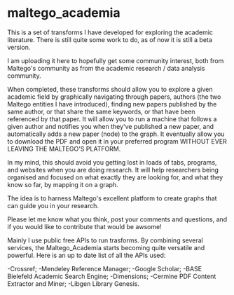 # maltego_academia

This is a set of transforms I have developed for exploring the academic literature. There is still quite some work to do, as of now it is still a beta version.

I am uploading it here to hopefully get some community interest, both from Maltego's community as from the academic research / data analysis community.

When completed, these transforms should allow you to explore a given academic field by graphically navigating through papers, authors (the two Maltego entities I have introduced), finding new papers published by the same author, or that share the same keywords, or that have been referenced by that paper. It will allow you to run a machine that follows a given author and notifies you when they've published a new paper, and automatically adds a new paper (node) to the graph. It eventually allow you to download the PDF and open it in your preferred program WITHOUT EVER LEAVING THE MALTEGO'S PLATFORM. 

In my mind, this should avoid you getting lost in loads of tabs, programs, and websites when you are doing research. It will help researchers being organised and focused on what exactly they are looking for, and what they know so far, by mapping it on a graph.

The idea is to harness Maltego's excellent platform to create graphs that can guide you in your research. 


Please let me know what you think, post your comments and questions, and if you would like to contribute that would be awsome!








Mainly I use public free APIs to run trasforms. By combining several services, the Maltego_Academia starts becoming quite versatile and powerful. Here is an up to date list of all the APIs used:

-Crossref;
-Mendeley Reference Manager;
-Google Scholar;
-BASE Bielefeld Academic Search Engine;
-Dimensions;
-Cermine PDF Content Extractor and Miner;
-Libgen Library Genesis.

